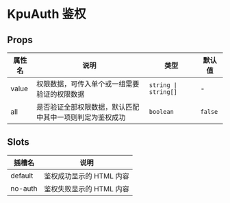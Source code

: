 # KpuAuth 鉴权

## Props

| 属性名 | 说明                                                     | 类型                 | 默认值  |
| ------ | -------------------------------------------------------- | -------------------- | ------- |
| value  | 权限数据，可传入单个或一组需要验证的权限数据             | `string \| string[]` | -       |
| all    | 是否验证全部权限数据，默认匹配中其中一项则判定为鉴权成功 | `boolean`            | `false` |

## Slots

| 插槽名  | 说明                     |
| ------- | ------------------------ |
| default | 鉴权成功显示的 HTML 内容 |
| no-auth | 鉴权失败显示的 HTML 内容 |
